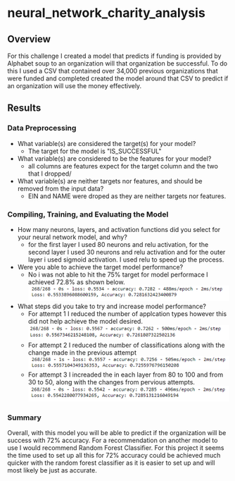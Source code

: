# neural_network_charity_analysis

## Overview

For this challenge I created a model that predicts if funding is provided by Alphabet soup to an organization will that organization be successful. To do this I used a CSV that contained over 34,000 previous organizations that were funded and completed created the model around that CSV to predict if an organization will use the money effectively.

## Results

### Data Preprocessing
 - What variable(s) are considered the target(s) for your model?
   * The target for the model is "IS_SUCCESSFUL"
 - What variable(s) are considered to be the features for your model?
   * all columns are features expect for the target column and the two that I dropped/
 - What variable(s) are neither targets nor features, and should be removed from the input data?
   * EIN and NAME were droped as they are neither targets nor features.
 
### Compiling, Training, and Evaluating the Model

 - How many neurons, layers, and activation functions did you select for your neural network model, and why?
   * for the first layer I used 80 neurons and relu activation, for the second layer I used 30 neurons and relu activation and for the outer layer i used sigmoid activation. I used relu to speed up the process.
 - Were you able to achieve the target model performance?
   * No i was not able to hit the 75% target for model performace I achieved 72.8% as shown below. 
   ![base eval](https://github.com/Tyfox1206/neural_network_charity_analysis/blob/main/images/base_eval.PNG)
 - What steps did you take to try and increase model performance?
   * For attempt 1 I reduced the number of applcation types however this did not help achieve the model desired. 
   ![attempt1](https://github.com/Tyfox1206/neural_network_charity_analysis/blob/main/images/attempt1_eval.PNG)
   * For attempt 2 I reduced the number of classifications along with the change made in the previous attempt
   ![attempt2](https://github.com/Tyfox1206/neural_network_charity_analysis/blob/main/images/attempt2_eval.PNG)
   * For attempt 3 I increaded the in each layer from 80 to 100 and from 30 to 50, along with the changes from pervious attempts.
   ![attempt3](https://github.com/Tyfox1206/neural_network_charity_analysis/blob/main/images/attempt3_eval.PNG)

### Summary 

Overall, with this model you will be able to predict if the organization will be success with 72% accuracy. For a recommendation on another model to use I would recommend Random Forest Classifier. For this project it seems the time used to set up all this for 72% accuracy could be achieved much quicker with the random forest classifier as it is easier to set up and will most likely be just as accurate.
